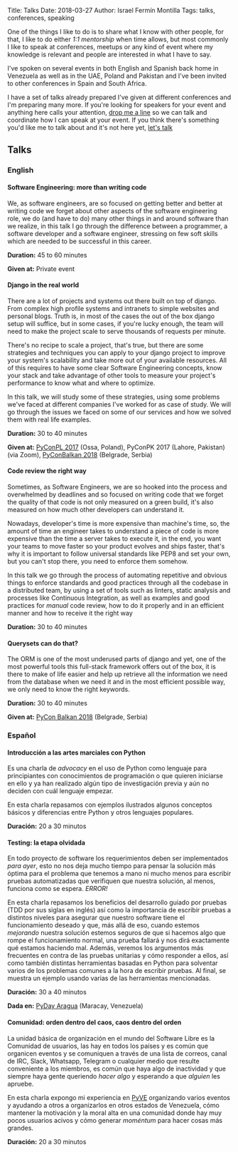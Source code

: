 Title: Talks
Date: 2018-03-27
Author: Israel Fermín Montilla
Tags: talks, conferences, speaking 


One of the things I like to do is to share what I know with other people,
for that, I like to do either *1:1 mentorship* when time allows, but
most commonly I like to speak at conferences, meetups or any kind of
event where my knowledge is relevant and people are interested in what
I have to say.

I've spoken on several events in both English and Spanish back home in
Venezuela as well as in the UAE, Poland and Pakistan and I've been invited
to other conferences in Spain and South Africa.

I have a set of talks already prepared I've given at different conferences
and I'm preparing many more. If you're looking for speakers for your event
and anything here calls your attention, [drop me a line](mailto:iferminm@protonmail.com)
so we can talk and coordinate how I can speak at your event. If you think
there's something you'd like me to talk about and it's not here yet,
[let's talk](mailto:iferminm@protonmail.com)

## Talks

### English

#### Software Engineering: more than writing code
We, as software engineers, are so focused on getting better and better at writing code
we forget about other aspects of the software engineering role, we do (and have to do) many
other things in and around software than we realize, in this talk I go through the difference
between a programmer, a software developer and a software engineer, stressing on few soft skills
which are needed to be successful in this career.

**Duration:** 45 to 60 minutes

**Given at:** Private event


#### Django in the real world
There are a lot of projects and systems out there built on top of django. From complex 
high profile systems and intranets to simple websites and personal blogs. Truth is, 
in most of the cases the out of the box django setup will suffice, but in some cases, 
if you're lucky enough, the team will need to make the project scale to serve 
thousands of requests per minute.

There's no recipe to scale a project, that's true, but there are some strategies and 
techniques you can apply to your django project to improve your system's scalability 
and take more out of your available resources. All of this requires to have some clear 
Software Engineering concepts, know your stack and take advantage of other tools to measure 
your project's performance to know what and where to optimize.

In this talk, we will study some of these strategies, using some problems we've faced at 
different companies I've worked for as case of study. We will go through the issues we faced 
on some of our services and how we solved them with real life examples.

**Duration:** 30 to 40 minutes

**Given at:** [PyConPL 2017](https://pl.pycon.org/2017/index_en.html) (Ossa, Poland), PyConPK 2017 (Lahore, Pakistan) (via Zoom), [PyConBalkan 2018](https://www.youtube.com/watch?v=k520PnB-xHo)
(Belgrade, Serbia)

#### Code review the right way
Sometimes, as Software Engineers, we are so hooked into the process and overwhelmed by deadlines and so focused on writing code that we
forget the quality of that code is not only measured on a green build, it's also measured on how much other developers can understand it.

Nowadays, developer's time is more expensive than machine's time, so, the amount of time an engineer takes to understand a piece of code
is more expensive than the time a server takes to execute it, in the end, you want your teams to move faster so your product
evolves and ships faster, that's why it is important to follow universal standards like PEP8 and set your own, but you can't stop
there, you need to enforce them somehow.

In this talk we go through the process of automating repetitive and obvious things to enforce standards and good practices
through all the codebase in a distributed team, by using a set of tools such as linters, static analysis and processes like
Continuous Integration, as well as examples and good practices for *manual* code review, how to do it properly and in an
efficient manner and how to receive it the right way

**Duration:** 30 to 40 minutes

#### Querysets can do that?
The ORM is one of the most underused parts of django and yet, one of the most powerful tools
this full-stack framework offers out of the box, it is there to make of life easier and help up
retrieve all the information we need from the database when we need it and in the most efficient
possible way, we only need to know the right keywords.

**Duration:** 30 to 40 minutes

**Given at:** [PyCon Balkan 2018](https://www.youtube.com/watch?v=3WEUsO9wSBY) (Belgrade, Serbia)


### Español

#### Introducción a las artes marciales con Python
Es una charla de *advocacy* en el uso de Python como lenguaje para principiantes
con conocimientos de programación o que quieren iniciarse en ello y ya han realizado
algún tipo de investigación previa y aún no deciden con cuál lenguaje empezar. 

En esta charla repasamos con ejemplos ilustrados algunos conceptos básicos y diferencias
entre Python y otros lenguajes populares.

**Duración:** 20 a 30 minutos

#### Testing: la etapa olvidada
En todo proyecto de software los requerimientos deben ser implementados *para ayer*, esto
no nos deja mucho tiempo para pensar la solución más óptima para el problema que tenemos
a mano ni mucho menos para escribir pruebas automatizadas que verifiquen que nuestra solución,
al menos, funciona como se espera. *ERROR!*

En esta charla repasamos los beneficios del desarrollo guiado por pruebas (TDD por sus siglas
en inglés) así como la importancia de escribir pruebas a distintos niveles para asegurar que
nuestro software tiene el funcionamiento deseado y que, más allá de eso, cuando estemos *mejorando*
nuestra solución estemos seguros de que si hacemos algo que rompe el funcionamiento normal, una
prueba fallará y nos dirá exactamente qué estamos haciendo mal. Además, veremos los argumentos
más frecuentes en contra de las pruebas unitarias y cómo responder a ellos, así como también distintas
herramientas basadas en Python para solventar varios de los problemas comunes a la hora de escribir
pruebas. Al final, se muestra un ejemplo usando varias de las herramientas mencionadas.

**Duración:** 30 a 40 minutos

**Dada en:** [PyDay Aragua](https://www.youtube.com/watch?v=qtgBpA8-Als&list=PLe_-7MJlIjxRm-Z8WhBmS2pII4rtBGPQh&index=2&t=0s) (Maracay, Venezuela)

#### Comunidad: orden dentro del caos, caos dentro del orden
La unidad básica de organización en el mundo del Software Libre es la Comunidad
de usuarios, las hay en todos los países y es común que organicen eventos y se comuniquen a través
de una lista de correos, canal de IRC, Slack, Whatsapp, Telegram o cualquier medio que resulte
conveniente a los miembros, es común que haya algo de inactividad y que siempre haya gente queriendo
*hacer algo* y esperando a que *alguien* les apruebe.

En esta charla expongo mi experiencia en [PyVE](http://pyve.github.io) organizando varios eventos 
y ayudando a otros a organizarlos en otros estados de Venezuela, cómo mantener la motivación y la moral
alta en una comunidad donde hay muy pocos usuarios acivos y cómo generar *moméntum* para hacer cosas
más grandes.

**Duración:** 20 a 30 minutos

